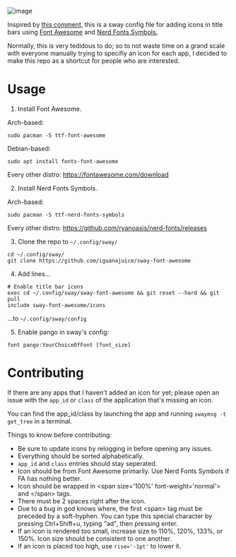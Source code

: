 ![image](https://github.com/iguanajuice/sway-font-awesome/assets/125163000/7d0f9d47-27e3-4525-8177-c66a70370410)

Inspired by [this comment,](https://github.com/swaywm/sway/issues/4882#issuecomment-611464474) this is a sway config file for adding icons in title bars using [Font Awesome](https://fontawesome.com/search?o=r&m=free) and [Nerd Fonts Symbols.](https://www.nerdfonts.com/cheat-sheet)

Normally, this is very tedidous to do; so to not waste time on a grand scale with everyone manually trying to specifiy an icon for each app, I decided to make this repo as a shortcut for people who are interested.

# Usage

1. Install Font Awesome.

Arch-based:
```
sudo pacman -S ttf-font-awesome
```

Debian-based:
```
sudo apt install fonts-font-awesome
```

Every other distro: https://fontawesome.com/download

2. Install Nerd Fonts Symbols.

Arch-based:
```
sudo pacman -S ttf-nerd-fonts-symbols
```

Every other distro: https://github.com/ryanoasis/nerd-fonts/releases

3. Clone the repo to `~/.config/sway/`
```
cd ~/.config/sway/
git clone https://github.com/iguanajuice/sway-font-awesome
```

4. Add lines...
```
# Enable title bar icons
exec cd ~/.config/sway/sway-font-awesome && git reset --hard && git pull
include sway-font-awesome/icons
```
...to `~/.config/sway/config`

5. Enable pango in sway's config:
```
font pango:YourChoiceOfFont [font_size]
```

# Contributing

If there are any apps that I haven't added an icon for yet; please open an issue with the `app_id` or `class` of the application that's missing an icon.

You can find the app_id/class by launching the app and running `swaymsg -t get_tree` in a terminal.

Things to know before contributing:
* Be sure to update icons by relogging in before opening any issues.
* Everything should be sorted alphabetically.
* `app_id` and `class` entries should stay seperated.
* Icon should be from Font Awesome primarily. Use Nerd Fonts Symbols if FA has nothing better.
* Icon should be wrapped in \<span size='100%' font-weight='normal'> and \</span> tags.
* There must be 2 spaces right after the icon.
* Due to a bug in god knows where, the first \<span> tag must be preceded by a soft-hyphen. You can type this special character by pressing Ctrl+Shift+u, typing "ad", then pressing enter.
* If an icon is rendered too small, increase size to 110%, 120%, 133%, or 150%. Icon size should be consistent to one another.
* If an icon is placed too high, use `rise='-1pt'` to lower it.
